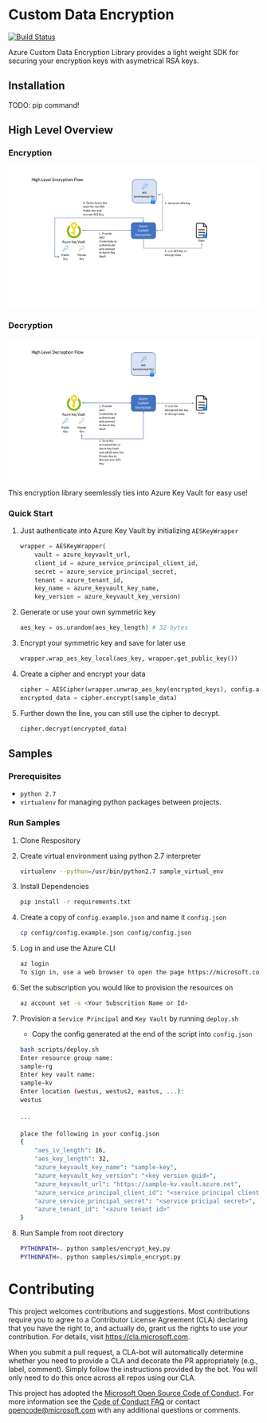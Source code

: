 # Custom Data Encryption
[![Build Status](https://travis-ci.org/Microsoft/custom-azure-data-encryption.svg?branch=master)](https://travis-ci.org/Microsoft/custom-azure-data-encryption)

Azure Custom Data Encryption Library provides a light weight SDK for securing your encryption keys with asymetrical RSA keys.

## Installation

TODO: pip command!

## High Level Overview

### Encryption
![High Level Encryption](./images/high_level_encryption.jpg)

### Decryption
![High Level Decryption](./images/high_level_decryption.jpg)

This encryption library seemlessly ties into Azure Key Vault for easy use!

### Quick Start

1. Just authenticate into Azure Key Vault by initializing `AESKeyWrapper`
    ```python
    wrapper = AESKeyWrapper(
        vault = azure_keyvault_url,
        client_id = azure_service_principal_client_id,
        secret = azure_service_principal_secret,
        tenant = azure_tenant_id,
        key_name = azure_keyvault_key_name,
        key_version = azure_keyvault_key_version)
    ```

2. Generate or use your own symmetric key
    ```python
    aes_key = os.urandom(aes_key_length) # 32 bytes
    ```

3. Encrypt your symmetric key and save for later use
    ```python
    wrapper.wrap_aes_key_local(aes_key, wrapper.get_public_key())
    ```

4. Create a cipher and encrypt your data
    ```python
    cipher = AESCipher(wrapper.unwrap_aes_key(encrypted_keys), config.aes_iv_length)
    encrypted_data = cipher.encrypt(sample_data)
    ```

5. Further down the line, you can still use the cipher to decrypt.
    ```python
    cipher.decrypt(encrypted_data)
    ```

## Samples

### Prerequisites
- `python 2.7`
- `virtualenv` for managing python packages between projects.


### Run Samples
1. Clone Respository

2. Create virtual environment using python 2.7 interpreter
    ```bash
    virtualenv --python=/usr/bin/python2.7 sample_virtual_env
    ```

3. Install Dependencies
    ```bash
    pip install -r requirements.txt
    ```
4. Create a copy of `config.example.json` and name it `config.json`
    ```bash
    cp config/config.example.json config/config.json
    ```

5. Log in and use the Azure CLI
    ```bash
    az login
    To sign in, use a web browser to open the page https://microsoft.com/devicelogin and enter the code <Your Code> to authenticate.
    ```

6. Set the subscription you would like to provision the resources on
    ```bash
    az account set -s <Your Subscrition Name or Id>
    ```

7. Provision a `Service Principal` and `Key Vault` by running `deploy.sh`
    - Copy the config generated at the end of the script into `config.json`
    ```bash
    bash scripts/deploy.sh
    Enter resource group name:
    sample-rg
    Enter key vault name:
    sample-kv
    Enter location (westus, westus2, eastus, ...):
    westus

    ...

    place the following in your config.json
    {
        "aes_iv_length": 16,
        "aes_key_length": 32,
        "azure_keyvault_key_name": "sample-key",
        "azure_keyvault_key_version": "<key version guid>",
        "azure_keyvault_url": "https://sample-kv.vault.azure.net",
        "azure_service_principal_client_id": "<service principal client id>",
        "azure_service_principal_secret": "<service pricipal secret>",
        "azure_tenant_id": "<azure tenant id>"
    }
    ```

8. Run Sample from root directory
    ```bash
    PYTHONPATH=. python samples/encrypt_key.py
    PYTHONPATH=. python samples/simple_encrypt.py
    ```

# Contributing

This project welcomes contributions and suggestions.  Most contributions require you to agree to a
Contributor License Agreement (CLA) declaring that you have the right to, and actually do, grant us
the rights to use your contribution. For details, visit https://cla.microsoft.com.

When you submit a pull request, a CLA-bot will automatically determine whether you need to provide
a CLA and decorate the PR appropriately (e.g., label, comment). Simply follow the instructions
provided by the bot. You will only need to do this once across all repos using our CLA.

This project has adopted the [Microsoft Open Source Code of Conduct](https://opensource.microsoft.com/codeofconduct/).
For more information see the [Code of Conduct FAQ](https://opensource.microsoft.com/codeofconduct/faq/) or
contact [opencode@microsoft.com](mailto:opencode@microsoft.com) with any additional questions or comments.
